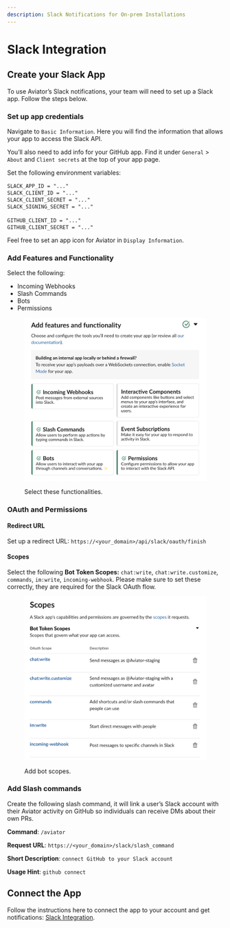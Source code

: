 ```yaml
---
description: Slack Notifications for On-prem Installations
---
```


# Slack Integration

## Create your Slack App

To use Aviator’s Slack notifications, your team will need to set up a Slack app. Follow the steps below.

### Set up app credentials

Navigate to `Basic Information`. Here you will find the information that allows your app to access the Slack API.

You’ll also need to add info for your GitHub app. Find it under `General` > `About` and `Client secrets` at the top of your app page.

Set the following environment variables:

```
SLACK_APP_ID = "..."
SLACK_CLIENT_ID = "..."
SLACK_CLIENT_SECRET = "..."
SLACK_SIGNING_SECRET = "..."

GITHUB_CLIENT_ID = "..."
GITHUB_CLIENT_SECRET = "..."
```

Feel free to set an app icon for Aviator in `Display Information`.

### Add Features and Functionality

Select the following:

* Incoming Webhooks
* Slash Commands
* Bots
* Permissions

<figure><img src="../../.gitbook/assets/Screen Shot 2022-10-25 at 5.23.46 PM.png" alt=""><figcaption><p>Select these functionalities.</p></figcaption></figure>

### OAuth and Permissions

#### Redirect URL

Set up a redirect URL: `https://<your_domain>/api/slack/oauth/finish`

#### Scopes

Select the following **Bot Token Scopes:** `chat:write`, `chat:write.customize`, `commands`, `im:write`, `incoming-webhook`. Please make sure to set these correctly, they are required for the Slack OAuth flow.

<figure><img src="../../.gitbook/assets/Screen Shot 2022-10-25 at 6.41.06 PM.png" alt=""><figcaption><p>Add bot scopes.</p></figcaption></figure>

### Add Slash commands

Create the following slash command, it will link a user’s Slack account with their Aviator activity on GitHub so individuals can receive DMs about their own PRs.

**Command**: `/aviator`

**Request URL**: `https://<your_domain>/slack/slash_command`

**Short Description**: `connect GitHub to your Slack account`

**Usage Hint**: `github connect`

## Connect the App

Follow the instructions here to connect the app to your account and get notifications: [Slack Integration](../slack-integration.md).
